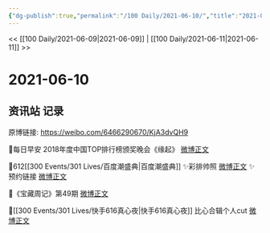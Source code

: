 ```yaml
---
{"dg-publish":true,"permalink":"/100 Daily/2021-06-10/","title":"2021-06-10","created":"2023-04-09T21:34:10.181+08:00","updated":"2023-04-09T21:34:39.096+08:00"}
---
```



<< [[100 Daily/2021-06-09\|2021-06-09]] | [[100 Daily/2021-06-11\|2021-06-11]] >>

# 2021-06-10

## 资讯站 记录

原博链接: https://weibo.com/6466290670/KjA3dvQH9

💫每日早安
2018年度中国TOP排行榜颁奖晚会《缘起》 [微博正文](https://m.weibo.cn/6466290670/4646458353781826)

💫612[[300 Events/301 Lives/百度潮盛典\|百度潮盛典]]
✨彩排帅照 [微博正文](https://m.weibo.cn/6466290670/4646516965247640)
✨预约链接 [微博正文](https://m.weibo.cn/6466290670/4646604117639376)

💫《宝藏周记》第49期 [微博正文](https://m.weibo.cn/6466290670/4646490612171589)

💫[[300 Events/301 Lives/快手616真心夜\|快手616真心夜]] 比心合辑个人cut [微博正文](https://m.weibo.cn/6466290670/4646587542013848)
